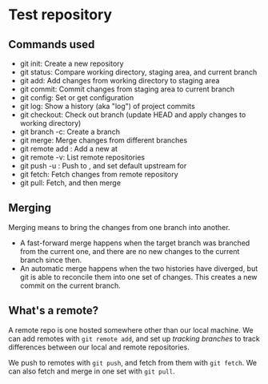# Test repository

## Commands used

- git init: Create a new repository
- git status: Compare working directory, staging area,
and current branch
- git add: Add changes from working directory to staging area
- git commit: Commit changes from staging area to current branch
- git config: Set or get configuration
- git log: Show a history (aka "log") of project commits
- git checkout: Check out branch (update HEAD and apply changes
  to working directory)
- git branch -c: Create a branch
- git merge: Merge changes from different branches
- git remote add <remote> <url>: Add a new <remote> at <url>
- git remote -v: List remote repositories
- git push -u <remote> <branch>: Push <branch> to <remote>, and set default upstream for <branch>
- git fetch: Fetch changes from remote repository
- git pull: Fetch, and then merge

## Merging

Merging means to bring the changes from one branch into another.

- A fast-forward merge happens when the target branch was
branched from the current one, and there are no new changes to
the current branch since then.
- An automatic merge happens when the two histories have
diverged, but git is able to reconcile them into one set of
changes. This creates a new commit on the current branch.

## What's a remote?

A remote repo is one hosted somewhere other than our local
machine. We can add remotes with `git remote add`, and set up
*tracking branches* to track differences between our local and
remote repositories.

We push to remotes with `git push`, and fetch from them with
`git fetch`. We can also fetch and merge in one set with `git pull`.

